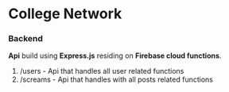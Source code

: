# College Network

### Backend
**Api** build using **Express.js** residing on **Firebase cloud functions**.

1) /users - Api that handles all user related functions 
2) /screams - Api that handles with all posts related functions

